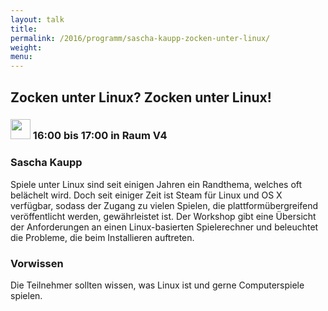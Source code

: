 ```yaml
---
layout: talk
title:
permalink: /2016/programm/sascha-kaupp-zocken-unter-linux/
weight:
menu:
---
```

## Zocken unter Linux? Zocken unter Linux!

### <img height = "32" src="../../../images/talk.svg"> 16:00 bis 17:00 in Raum V4

### Sascha Kaupp

Spiele unter Linux sind seit einigen Jahren ein Randthema, welches oft belächelt wird. Doch seit einiger Zeit ist Steam für Linux und OS X verfügbar, sodass der Zugang zu vielen Spielen, die plattformübergreifend veröffentlicht werden, gewährleistet ist. Der Workshop gibt eine Übersicht der Anforderungen an einen Linux-basierten Spielerechner und beleuchtet die Probleme, die beim Installieren auftreten.

### Vorwissen

Die Teilnehmer sollten wissen, was Linux ist und gerne Computerspiele spielen.

